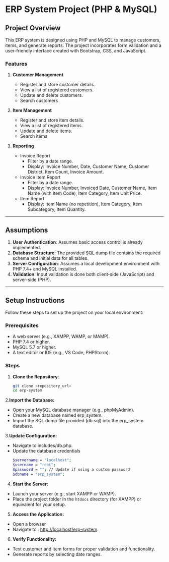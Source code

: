 # ERP System Project (PHP & MySQL)

## Project Overview
This ERP system is designed using PHP and MySQL to manage customers, items, and generate reports. The project incorporates form validation and a user-friendly interface created with Bootstrap, CSS, and JavaScript. 

### Features
1. **Customer Management**
   - Register and store customer details.
   - View a list of registered customers.
   - Update and delete customers.
   - Search customers

2. **Item Management**
   - Register and store item details.
   - View a list of registered items.
   - Update and delete items.
   - Search items    

3. **Reporting**
   - Invoice Report
     - Filter by a date range.
     - Display: Invoice Number, Date, Customer Name, Customer District, Item Count, Invoice Amount.
   - Invoice Item Report
     - Filter by a date range.
     - Display: Invoice Number, Invoiced Date, Customer Name, Item Name (with Item Code), Item Category, Item Unit Price.
   - Item Report
     - Display: Item Name (no repetition), Item Category, Item Subcategory, Item Quantity.

---

## Assumptions
1. **User Authentication**: Assumes basic access control is already implemented.
2. **Database Structure**: The provided SQL dump file contains the required schema and initial data for all tables.
3. **Server Configuration**: Assumes a local development environment with PHP 7.4+ and MySQL installed.
4. **Validation**: Input validation is done both client-side (JavaScript) and server-side (PHP).

---

## Setup Instructions
Follow these steps to set up the project on your local environment:

### Prerequisites
- A web server (e.g., XAMPP, WAMP, or MAMP).
- PHP 7.4 or higher.
- MySQL 5.7 or higher.
- A text editor or IDE (e.g., VS Code, PHPStorm).

### Steps

1. **Clone the Repository**:
   ```bash
   git clone <repository_url>
   cd erp-system
   ```
2.**Import the Database:**

- Open your MySQL database manager (e.g., phpMyAdmin).
- Create a new database named erp_system.
- Import the SQL dump file provided (db.sql) into the erp_system database.

3.**Update Configuration:**

- Navigate to includes/db.php.
- Update the database credentials
   ```bash
   $servername = "localhost";
   $username = "root";
   $password = ""; // Update if using a custom password
   $dbname = "erp_system";
   ```

4. **Start the Server:**

 - Launch your server (e.g., start XAMPP or WAMP).
 - Place the project folder in the `htdocs` directory (for XAMPP) or equivalent for your setup.

5. **Access the Application:**

 - Open a browser
 - Navigate to : [http://localhost/erp-system](http://localhost/erp-system).

6. **Verify Functionality:**

 - Test customer and item forms for proper validation and functionality.
 - Generate reports by selecting date ranges.

